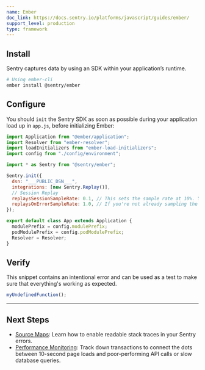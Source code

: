 ```yaml
---
name: Ember
doc_link: https://docs.sentry.io/platforms/javascript/guides/ember/
support_level: production
type: framework
---
```


## Install

Sentry captures data by using an SDK within your application’s runtime.

```bash
# Using ember-cli
ember install @sentry/ember
```

## Configure

You should `init` the Sentry SDK as soon as possible during your application load up in `app.js`, before initializing Ember:

```javascript
import Application from "@ember/application";
import Resolver from "ember-resolver";
import loadInitializers from "ember-load-initializers";
import config from "./config/environment";

import * as Sentry from "@sentry/ember";

Sentry.init({
  dsn: "___PUBLIC_DSN___",
  integrations: [new Sentry.Replay()],
  // Session Replay
  replaysSessionSampleRate: 0.1, // This sets the sample rate at 10%. You may want to change it to 100% while in development and then sample at a lower rate in production.
  replaysOnErrorSampleRate: 1.0, // If you're not already sampling the entire session, change the sample rate to 100% when sampling sessions where errors occur.
});

export default class App extends Application {
  modulePrefix = config.modulePrefix;
  podModulePrefix = config.podModulePrefix;
  Resolver = Resolver;
}
```

## Verify

This snippet contains an intentional error and can be used as a test to make sure that everything's working as expected.

```javascript
myUndefinedFunction();
```

---

## Next Steps

- [Source Maps](https://docs.sentry.io/platforms/javascript/guides/ember/sourcemaps/): Learn how to enable readable stack traces in your Sentry errors.
- [Performance Monitoring](https://docs.sentry.io/platforms/javascript/guides/ember/performance/): Track down transactions to connect the dots between 10-second page loads and poor-performing API calls or slow database queries.
